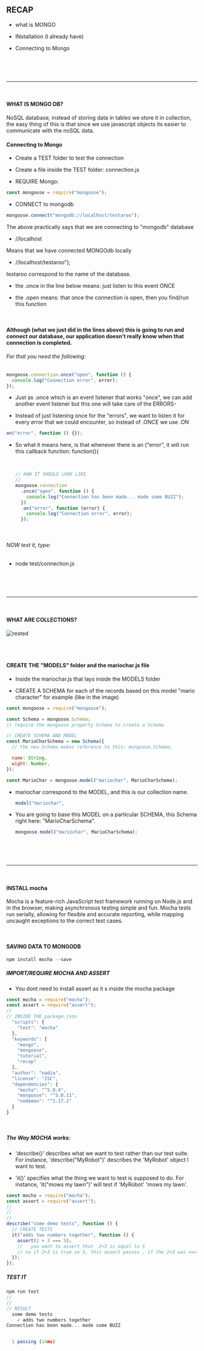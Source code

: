 ## RECAP

- what is MONGO

- INstallation (I already have)

- Connecting to Mongo

<br>
<br>
<br>
<hr>
<br>

#### WHAT IS MONGO DB?

<p> NoSQL database, instead of storing data in tables we store it in collection, the easy thing of this
  is that since we use javascript objects its easier to communicate with the noSQL data.
  </p>

#### Connecting to Mongo

- Create a TEST folder to test the connection
- Create a file inside the TEST folder: connection.js

- REQUIRE Mongo:

```javascript
const mongoose = require("mongoose");
```

- CONNECT to mongodb

```javascript
mongoose.connect("mongodb://localhost/testaroo");
```

<p>The above practically says that we are connecting to "mongodb" database
  </p>

- //localhost

<p>Means that  we have connected MONGOdb locally 
  </p>

- //localhost/testaroo");

<p>testaroo correspond to the name of the database.
  </p>

- the .once in the line below means: just listen to this event ONCE

- the .open means: that once the connection is open, then you find/run this function

<br>

#### Although (what we just did in the lines above) this is going to run and connect our database, our application doesn't really know when that connection is completed.

###### For that you need the following:

```javascript
mongoose.connection.once("open", function () {
  console.log("Connection error", error);
});
```

- Just as .once which is an event listener that works "once",
  we can add another event listener but this one
  will take care of the ERRORS-

- Instead of just listening
  once for the "errors", we want to listen it for every error that
  we could encounter, so instead of .ONCE we use .ON

```javascript
on("error", function () {});
```

- So what it means here, is that whenever there is an ("error", it will run this callback function: function(){

     <br>

  ```javascript
  // HOW IT SHOULD LOOK LIKE
  //
  mongoose.connection
    .once("open", function () {
      console.log("Connection has been made... made some BUZZ");
    })
    .on("error", function (error) {
      console.log("Connection error", error);
    });
  ```

   <br>

###### NOW test it, type:

- node test/connection.js

<br>
<br>
<br>
<hr>
<br>

#### WHAT ARE COLLECTIONS?

![rested](./img/collections_shcemas_models.jpg)

<br>
<br>

#### CREATE THE "MODELS" folder and the mariochar.js file

- Inside the mariochar.js that lays inside the MODELS folder

- CREATE A SCHEMA for each of the records based on this model "mario character" for example (like in the image)

```javascript
const mongoose = require("mongoose");

const Schema = mongoose.Schema;
// require the mongoose property Schema to create a Schema

// CREATE SCHEMA AND MODEL
const MarioCharSchema = new Schema({
  // the new Schema makes reference to this: mongoose.Schema;

  name: String,
  wight: Number,
});

const MarioChar = mongoose.model("mariochar", MarioCharSchema);
```

- mariochar correspond to the MODEL,
  and this is our collection name.

  ```javascript
  model("mariochar",
  ```

- You are going to base this MODEL
  on a particular SCHEMA, this Schema
  right here: "MarioCharSchema".

  ```javascript
  mongoose.model("mariochar", MarioCharSchema);
  ```

<br>
<br>
<br>
<hr>
<br>

#### INSTALL mocha

<p>Mocha is a feature-rich JavaScript test framework running on Node.js and in the browser, making asynchronous testing simple and fun. Mocha tests run serially, allowing for flexible and accurate reporting, while mapping uncaught exceptions to the correct test cases.</p>

<br>

#### SAVING DATA TO MONGODB

```javascript
npm install mocha --save

```

##### IMPORT/REQUIRE MOCHA AND ASSERT

- You dont need to install assert as it s inside the mocha package

```javascript
const mocha = require("mocha");
const assert = require("assert");
//
// INSIDE THE package.json
  "scripts": {
    "test": "mocha"
  },
  "keywords": [
    "mongo",
    "mongoose",
    "tutorial",
    "recap"
  ],
  "author": "nadia",
  "license": "ISC",
  "dependencies": {
    "mocha": "^5.0.4",
    "mongoose": "^5.0.11",
    "nodemon": "^1.17.2"
  }
}

```

<br>

##### The Way MOCHA works:

- 'describe()' describes what we want to test rather than our test suite. For instance, 'describe("MyRobot")' describes the 'MyRobot' object I want to test.

- 'it()' specifies what the thing we want to test is supposed to do. For instance, 'it("mows my lawn")' will test if 'MyRobot' 'mows my lawn'.

```javascript
const mocha = require("mocha");
const assert = require("assert");
//
//
//
describe("some demo tests", function () {
  // CREATE TESTS
  it("adds two numbers together", function () {
    assert(2 + 3 === 5);
    //   you want to assert that  2+3 is equal to 5
    // so if 2+3 is true so 5, this assert passes , if the 2+3 was === to 4 it wont pass
  });
});
```

##### TEST IT

```javascript
npm run test
//
//
// RESULT
  some demo tests
    ✓ adds two numbers together
Connection has been made... made some BUZZ


  1 passing (14ms)


```
